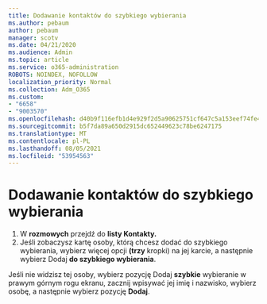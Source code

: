 ```yaml
---
title: Dodawanie kontaktów do szybkiego wybierania
ms.author: pebaum
author: pebaum
manager: scotv
ms.date: 04/21/2020
ms.audience: Admin
ms.topic: article
ms.service: o365-administration
ROBOTS: NOINDEX, NOFOLLOW
localization_priority: Normal
ms.collection: Adm_O365
ms.custom:
- "6658"
- "9003570"
ms.openlocfilehash: d40b9f116efb1d4e929f2d5a90625751cf647c5a153eef74fe49ae09f1202263
ms.sourcegitcommit: b5f7da89a650d2915dc652449623c78be6247175
ms.translationtype: MT
ms.contentlocale: pl-PL
ms.lasthandoff: 08/05/2021
ms.locfileid: "53954563"
---
```

# <a name="add-contacts-to-speed-dial"></a>Dodawanie kontaktów do szybkiego wybierania

1. W **rozmowych** przejdź do **listy Kontakty.**
2. Jeśli zobaczysz kartę osoby, którą chcesz dodać do szybkiego wybierania, wybierz więcej opcji  **(trzy**  kropki) na jej karcie, a następnie wybierz Dodaj  **do szybkiego wybierania**.

Jeśli nie widzisz tej osoby, wybierz pozycję Dodaj  **szybkie**  wybieranie w prawym górnym rogu ekranu, zacznij wpisywać jej imię i nazwisko, wybierz osobę, a następnie wybierz pozycję  **Dodaj**.

